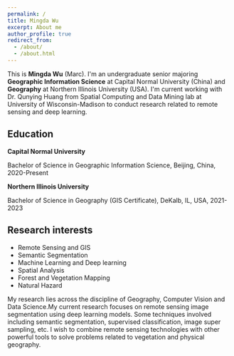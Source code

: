 ```yaml
---
permalink: /
title: Mingda Wu
excerpt: About me
author_profile: true
redirect_from:
  - /about/
  - /about.html
---
```

This is **Mingda Wu** (Marc). I'm an undergraduate senior majoring **Geographic Information Science** at Capital Normal University (China) and **Geography** at Northern Illinois University (USA). I'm current working with Dr. Qunying Huang from Spatial Computing and Data Mining lab at University of Wisconsin-Madison to conduct research related to remote sensing and deep learning. 

## Education
 **Capital Normal University**

Bachelor of Science in Geographic Information Science, Beijing, China, 2020-Present

**Northern Illinois University**

Bachelor of Science in Geography (GIS Certificate), DeKalb, IL, USA, 2021-2023

## Research interests
- Remote Sensing and GIS
- Semantic Segmentation
- Machine Learning and Deep learning
- Spatial Analysis
- Forest and Vegetation Mapping
- Natural Hazard

My research lies across the discipline of Geography, Computer Vision and Data Science.My current research focuses on remote sensing image segmentation using deep learning models. Some techniques involved including semantic segmentation, supervised classification, image super sampling, etc. I wish to combine remote sensing technologies with other powerful tools to solve problems related to vegetation and physical geography.
